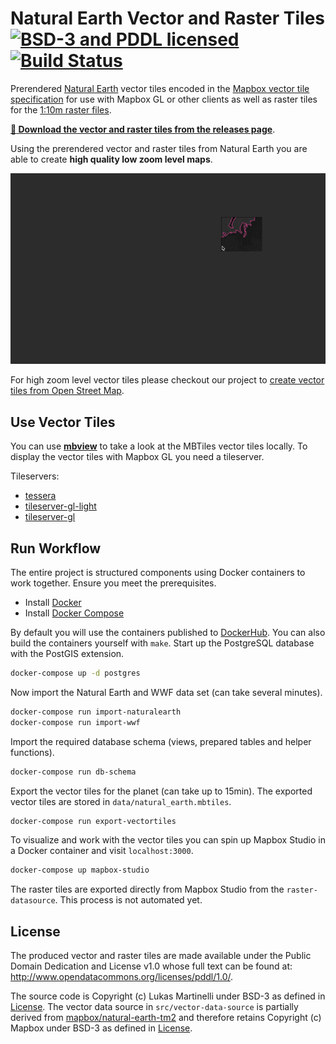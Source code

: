 # Natural Earth Vector and Raster Tiles [![BSD-3 and PDDL licensed](https://img.shields.io/badge/license-BSD--3/PDDL-blue.svg)](https://github.com/lukasmartinelli/naturalearthtiles#license) [![Build Status](https://travis-ci.org/lukasmartinelli/natural-earth-vector-tiles.svg?branch=master)](https://travis-ci.org/lukasmartinelli/natural-earth-vector-tiles)

Prerendered [Natural Earth](http://naturalearthdata.com/) vector tiles encoded in the [Mapbox vector tile specification](https://github.com/mapbox/vector-tile-spec) for use with Mapbox GL or other clients as well as raster tiles for the [1:10m raster files](http://www.naturalearthdata.com/downloads/10m-raster-data/).

[**:open_file_folder: Download the vector and raster tiles from the releases page**](https://github.com/lukasmartinelli/natural-earth-vector-tiles/releases/latest).

Using the prerendered vector and raster tiles from Natural Earth you are able to create **high quality low zoom level maps**.

![Mapbox GL visualization of Natural Earth vector tiles](demo.gif)

For high zoom level vector tiles please checkout our project to [create vector tiles from Open Street Map](http://osm2vectortiles.org).

## Use Vector Tiles

You can use [**mbview**](https://github.com/mapbox/mbview) to take a look at the MBTiles vector tiles locally.
To display the vector tiles with Mapbox GL you need a tileserver.

Tileservers:
- [tessera](https://github.com/mojodna/tessera)
- [tileserver-gl-light](https://github.com/osm2vectortiles/tileserver-gl-light)
- [tileserver-gl](https://github.com/klokantech/tileserver-gl)


## Run Workflow

The entire project is structured components using Docker containers
to work together. Ensure you meet the prerequisites.

- Install [Docker](https://docs.docker.com/engine/installation/)
- Install [Docker Compose](https://docs.docker.com/compose/install/)

By default you will use the containers published to [DockerHub](https://hub.docker.com/u/naturalearthtiles/).
You can also build the containers yourself with `make`.
Start up the PostgreSQL database with the PostGIS extension.

```bash
docker-compose up -d postgres
```

Now import the Natural Earth and WWF data set (can take several minutes).

```bash
docker-compose run import-naturalearth
docker-compose run import-wwf
```

Import the required database schema (views, prepared tables and helper functions).

```bash
docker-compose run db-schema
```

Export the vector tiles for the planet (can take up to 15min).
The exported vector tiles are stored in `data/natural_earth.mbtiles`.

```bash
docker-compose run export-vectortiles
```

To visualize and work with the vector tiles you can spin up Mapbox Studio
in a Docker container and visit `localhost:3000`.

```bash
docker-compose up mapbox-studio
```

The raster tiles are exported directly from Mapbox Studio from the `raster-datasource`. This process is not automated yet.

## License

The produced vector and raster tiles are made available under the Public Domain Dedication and License v1.0 whose full text can be found at: http://www.opendatacommons.org/licenses/pddl/1.0/.

The source code is Copyright (c) Lukas Martinelli under BSD-3 as defined in [License](LICENSE). The vector data source in `src/vector-data-source` is partially derived from [mapbox/natural-earth-tm2](https://github.com/mapbox/natural-earth-tm2) and therefore retains Copyright (c) Mapbox under BSD-3 as defined in [License](src/vector-data-source/LICENSE.md).
